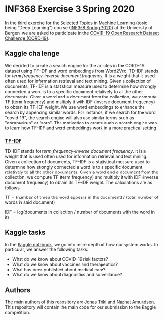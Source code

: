 # INF368 Exercise 3 Spring 2020
In the third exercise for the Selected Topics in Machine Learning (topic being "Deep Learning") course ([INF368 Spring 2020](https://www.uib.no/en/course/INF368?sem=2020v)) at the University of Bergen, we are asked to participate in the [COVID-19 Open Research Dataset Challenge (CORD-19)](https://www.kaggle.com/allen-institute-for-ai/CORD-19-research-challenge).

## Kaggle challenge
We decided to create a search engine for the articles in the CORD-19 dataset using TF-IDF and word embeddings from Word2Vec. 
[TD-IDF](tfidf.com) stands for *term frequency-inverse document frequency*. It is a weight that is used often used for information retrieval and text mining. Given a collection of documents, TF-IDF is a statistical measure used to determine how strongly connected a word is to a specific document relatively to all the other documents. Given a word and a document from the collection, we compute TF (term frequency) and multiply it with IDF (inverse document frequency) to obtain its TF-IDF weight. We use word embeddings to enhance the search by appending similar words. For instance, if we search for the word "covid-19", the search engine will also use similar terms such as "coronavirus" or "sars". The motivation to create such a search engine was to learn how TF-IDF and word embeddings work in a more practical setting.

### [TF-IDF](tfidf.com) 
TD-IDF stands for *term frequency-inverse document frequency*. It is a weight that is used often used for information retrieval and text mining. Given a collection of documents, TF-IDF is a statistical measure used to determine how strongly connected a word is to a specific document relatively to all the other documents. Given a word and a document from the collection, we compute TF (term frequency) and multiply it with IDF (inverse document frequency) to obtain its TF-IDF weight. The calculations are as follows:

TF = (number of times the word appears in the document) / (total number of words in said document)

IDF = log(documents in collection / number of documents with the word in it)

## Kaggle tasks
In the [Kaggle notebook](https://www.kaggle.com/trikiuib/coordle-search-engine-using-word2vec-and-tf-idf), we go into more depth of how our system works. In particular, we answer the following tasks:
* What do we know about COVID-19 risk factors?
* What do we know about vaccines and therapeutics?
* What has been published about medical care?
* What do we know about diagnostics and surveillance?

## Authors
The main authors of this repository are [Jonas Triki](https://github.com/JonasTriki) and [Naphat Amundsen](https://github.com/Laohachot). This repository will contain the main code for our submission to the Kaggle competition.
